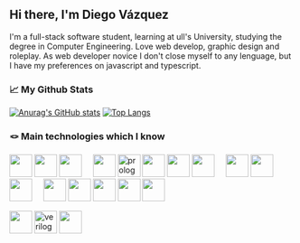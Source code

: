 ## Hi there, I'm Diego Vázquez  <img src="https://i.imgur.com/csn2hC2.gif" width=15px style="display: inline-block"></img>

I'm a full-stack software student, learning at ull's University, studying the degree in Computer Engineering. Love web develop, graphic design and roleplay.
As web developer novice I don't close myself to any lenguage, but I have my preferences on javascript and typescript.

### 📈 My Github Stats
[![Anurag's GitHub stats](https://github-readme-stats.vercel.app/api?username=dkaerit&theme=github_dark&hide_border=true)](https://github.com/dkaerit)
[![Top Langs](https://github-readme-stats.vercel.app/api/top-langs/?username=dkaerit&layout=compact&langs_count=8&theme=github_dark&hide_border=true)](https://github.com/dkaerit)

### 🪢 Main technologies which I know
<div style"display:flex">
<img src="https://i.imgur.com/gMy3bJb.png" width="40px"></img>
<img src="https://i.imgur.com/mhcx3l0.png" width="40px"></img>
<img src="https://i.imgur.com/1ngNAlG.png" width="40px"></img>
&nbsp;&nbsp;&nbsp;
<img src="https://i.imgur.com/TG1Bzty.png" width="40px"></img>
<a href="https://es.wikipedia.org/wiki/Prolog"><img src="https://i.imgur.com/jvVLg4x.png" width="40px" alt="prolog"></img></a>
<img src="https://i.imgur.com/B5sXzti.png" width="40px"></img>
<img src="https://i.imgur.com/ihIMRzn.png" width="40px"></img>
<img src="https://i.imgur.com/uUJwW39.png" width="40px"></img>
&nbsp;&nbsp;&nbsp;
<img src="https://i.imgur.com/72GbrEQ.png" width="40px"></img>
<img src="https://i.imgur.com/D3MOEaQ.png" width="40px"></img>
<img src="https://i.imgur.com/YWSrEnC.png" width="40px"></img>
&nbsp;&nbsp;&nbsp;
<img src="https://i.imgur.com/weYU4MI.png" width="40px"></img>
<img src="https://i.imgur.com/dOP9Q37.png" width="40px"></img>
<img src="https://i.imgur.com/AORuY4P.png" width="40px"></img>
<img src="https://i.imgur.com/rSpARwt.png" width="40px"></img>
<img src="https://i.imgur.com/Tu1TqD5.png" width="40px"></img>
&nbsp;&nbsp;&nbsp;

<img src="https://i.imgur.com/yV9TOpQ.png" width="40px"></img>
<a href="https://www.verilog.com/"><img src="https://i.imgur.com/Au9Mo7e.png" width="40px" alt="verilog"></img></a>
<img src="https://i.imgur.com/ddL7scP.png" width="40px"></img>
</div>

<!--
**dkaerit/dkaerit** is a ✨ _special_ ✨ repository because its `README.md` (this file) appears on your GitHub profile.

Here are some ideas to get you started:

- 🔭 I’m currently working on ...
- 🌱 I’m currently learning ...
- 👯 I’m looking to collaborate on ...
- 🤔 I’m looking for help with ...
- 💬 Ask me about ...
- 📫 How to reach me: ...
- 😄 Pronouns: ...
- ⚡ Fun fact: ...

![dkaerit's Github Stats](https://github-readme-stats.vercel.app/api?username=dkaerit&bg_color=30,161b22,0e1218&title_color=fff&text_color=fff&border_color=30363d&show_icons=true)
[![Top Langs](https://github-readme-stats.vercel.app/api/top-langs/?username=dkaerit&bg_color=30,161b22,0e1218&title_color=fff&text_color=fff&border_color=30363d&card_width=445&layout=compact)](https://github.com/dkaerit/github-readme-stats)
-->
